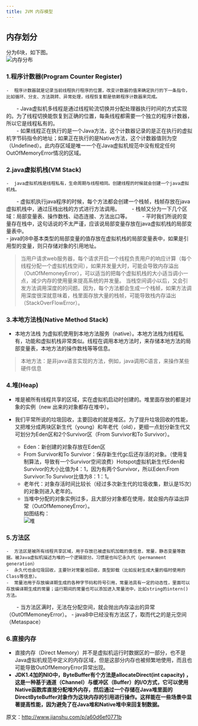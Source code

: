 ```yaml
---
title: JVM 内存模型
---
```

## 内存划分  
分为6块，如下图。  
![内存分布](https://ooo.0o0.ooo/2017/06/28/5953ade2bce06.png)  
### 1.程序计数器(Program Counter Register)  
    -  程序计数器就是记录当前线程执行程序的位置，改变计数器的值来确定执行的下一条指令，比如循环、分支、方法跳转、异常处理，线程恢复都是依赖程序计数器来完成。  
    -  Java虚拟机多线程是通过线程轮流切换并分配处理器执行时间的方式实现的。为了线程切换能恢复到正确的位置，每条线程都需要一个独立的程序计数器，所以它是线程私有的。  
    -  如果线程正在执行的是一个Java方法，这个计数器记录的是正在执行的虚拟机字节码指令的地址；如果正在执行的是Native方法，这个计数器值则为空（Undefined）。此内存区域是唯一一个在Java虚拟机规范中没有规定任何OutOfMemoryError情况的区域。  

### 2.java虚拟机栈(VM Stack)  
    -  java虚拟机栈是线程私有，生命周期与线程相同。创建线程的时候就会创建一个java虚拟机栈。
    -  虚拟机执行java程序的时候，每个方法都会创建一个栈帧，栈帧存放在java虚拟机栈中，通过压栈出栈的方式进行方法调用。
    -  栈帧又分为一下几个区域：局部变量表、操作数栈、动态连接、方法出口等。
    -  平时我们所说的变量存在栈中，这句话说的不太严谨，应该说局部变量存放在java虚拟机栈的局部变量表中。  
    -  java的8中基本类型的局部变量的值存放在虚拟机栈的局部变量表中，如果是引用型的变量，则只存储对象的引用地址。  
>当用户请求web服务器，每个请求开启一个线程负责用户的响应计算（每个线程分配一个虚拟机栈空间），如果并发量大时，可能会导致内存溢出（OutOfMemoneyError），可以适当的把每个虚拟机栈的大小适当调小一点，减少内存的使用量来提高系统的并发量。
当栈空间调小以后，又会引发方法调用深度的的问题。因为，每个方法都会生成一个栈帧，如果方法调用深度很深就意味着，栈里面存放大量的栈帧，可能导致栈内存溢出（StackOverFlowError）。  

### 3.本地方法栈(Native Method Stack)  
  - 本地方法栈 为虚拟机使用到本地方法服务（native）。本地方法栈为线程私有，功能和虚拟机栈非常类似。线程在调用本地方法时，来存储本地方法的局部变量表，本地方法的操作数栈等等信息。
>本地方法：是非java语言实现的方法，例如，java调用C语言，来操作某些硬件信息  

### 4.堆(Heap)  

  -  堆是被所有线程共享的区域，实在虚拟机启动时创建的。堆里面存放的都是对象的实例（new 出来的对象都存在堆中）。  
  - 我们平常所说的垃圾回收，主要回收的就是堆区。为了提升垃圾回收的性能，又把堆分成两块区新生代（young）和年老代（old），更细一点划分新生代又可划分为Eden区和2个Survivor区（From Survivor和To Survivor）。  

    -  Eden：新创建的对象存放在Eden区
    -  From Survivor和To Survivor：保存新生代gc后还存活的对象。（使用复制算法，导致有一个Survivor空间浪费）Hotspot虚拟机新生代Eden和Survivor的大小比值为4：1，因为有两个Survivor，所以Eden:From Survivor:To Survivor比值为8：1：1。
    -  老年代：对象存活时间比较长（经过多次新生代的垃圾收集，默认是15次）的对象则进入老年的。
    -  当堆中分配的对象实例过多，且大部分对象都在使用，就会报内存溢出异常（OutOfMemoneyError）。  
  如图结构：  
  ![堆](https://ooo.0o0.ooo/2017/06/28/5953afbf95705.png)  

### 5.方法区  
    -  方法区是被所有线程共享区域，用于存放已被虚拟机加载的类信息，常量，静态变量等数据。被Java虚拟机描述为堆的一个逻辑部分。习惯是也叫它永久代（permanment generation）  
    -  永久代也会垃圾回收，主要针对常量池回收，类型卸载（比如反射生成大量的临时使用的Class等信息）。  
    -  常量池用于存放编译期生成的各种字节码和符号引用，常量池具有一定的动态性，里面可以存放编译期生成的常量；运行期间的常量也可以添加进入常量池中，比如string的intern()方法。
    -  当方法区满时，无法在分配空间，就会抛出内存溢出的异常（OutOfMemoneyError）。
    -  java8中已经没有方法区了，取而代之的是元空间（Metaspace）  

### 6.直接内存  

  - 直接内存（Direct Memory）并不是虚拟机运行时数据区的一部分，也不是Java虚拟机规范中定义的内存区域，但是这部分内存也被频繁地使用，而且也可能导致OutOfMemoryError异常出现。  
  - **JDK1.4加的NIO中，ByteBuffer有个方法是allocateDirect(int capacity) ，这是一种基于通道（Channel）与缓冲区（Buffer）的I/O方式，它可以使用Native函数库直接分配堆外内存，然后通过一个存储在Java堆里面的DirectByteBuffer对象作为这块内存的引用进行操作。这样能在一些场景中显著提高性能，因为避免了在Java堆和Native堆中来回复制数据。**

原文：http://www.jianshu.com/p/a60d6ef0771b
